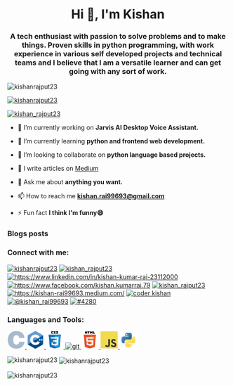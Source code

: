 <h1 align="center">Hi 👋, I'm Kishan</h1>
<h3 align="center">A tech enthusiast with passion to solve problems and to make things. Proven skills in python programming, with work experience in various self developed projects and technical teams and I believe that I am a versatile learner and can get going with any sort of work.</h3>

<p align="left"> <img src="https://komarev.com/ghpvc/?username=kishanrajput23&label=Profile%20views&color=0e75b6&style=flat" alt="kishanrajput23" /> </p>

<p align="left"> <a href="https://github.com/ryo-ma/github-profile-trophy"><img src="https://github-profile-trophy.vercel.app/?username=kishanrajput23" alt="kishanrajput23" /></a> </p>

<p align="left"> <a href="https://twitter.com/kishan_rajput23" target="blank"><img src="https://img.shields.io/twitter/follow/kishan_rajput23?logo=twitter&style=for-the-badge" alt="kishan_rajput23" /></a> </p>

- 🔭 I’m currently working on **Jarvis AI Desktop Voice Assistant.**

- 🌱 I’m currently learning **python and frontend web development.**

- 👯 I’m looking to collaborate on **python language based projects.**

- 📝 I write articles on [Medium](kishan-rai99693.medium.com)

- 💬 Ask me about **anything you want.**

- 📫 How to reach me **kishan.rai99693@gmail.com**

- ⚡ Fun fact **I think I'm funny😄**

### Blogs posts
<!-- BLOG-POST-LIST:START -->
<!-- BLOG-POST-LIST:END -->

<h3 align="left">Connect with me:</h3>
<p align="left">
<a href="https://dev.to/kishanrajput23" target="blank"><img align="center" src="https://cdn.jsdelivr.net/npm/simple-icons@3.0.1/icons/dev-dot-to.svg" alt="kishanrajput23" height="30" width="40" /></a>
<a href="https://twitter.com/kishan_rajput23" target="blank"><img align="center" src="https://cdn.jsdelivr.net/npm/simple-icons@3.0.1/icons/twitter.svg" alt="kishan_rajput23" height="30" width="40" /></a>
<a href="https://linkedin.com/in/kishan-kumar-rai-23112000" target="blank"><img align="center" src="https://cdn.jsdelivr.net/npm/simple-icons@3.0.1/icons/linkedin.svg" alt="https://www.linkedin.com/in/kishan-kumar-rai-23112000" height="30" width="40" /></a>
<a href="https://www.facebook.com/kishan.kumarrai.79" target="blank"><img align="center" src="https://cdn.jsdelivr.net/npm/simple-icons@3.0.1/icons/facebook.svg" alt="https://www.facebook.com/kishan.kumarrai.79" height="30" width="40" /></a>
<a href="https://instagram.com/kishan_rajput23" target="blank"><img align="center" src="https://cdn.jsdelivr.net/npm/simple-icons@3.0.1/icons/instagram.svg" alt="kishan_rajput23" height="30" width="40" /></a>
<a href="https://kishan-rai99693.medium.com/" target="blank"><img align="center" src="https://cdn.jsdelivr.net/npm/simple-icons@3.0.1/icons/medium.svg" alt="https://kishan-rai99693.medium.com/" height="30" width="40" /></a>
<a href="https://www.youtube.com/channel/UC8acpUOssbWJLYtdRFMxx1A" target="blank"><img align="center" src="https://cdn.jsdelivr.net/npm/simple-icons@3.0.1/icons/youtube.svg" alt="coder kishan" height="30" width="40" /></a>
<a href="https://www.hackerrank.com/kishan_rai99693" target="blank"><img align="center" src="https://cdn.jsdelivr.net/npm/simple-icons@3.0.1/icons/hackerrank.svg" alt="@kishan_rai99693" height="30" width="40" /></a>
<a href="https://discord.gg/#4280" target="blank"><img align="center" src="https://cdn.jsdelivr.net/npm/simple-icons@3.0.1/icons/discord.svg" alt="#4280" height="30" width="40" /></a>
</p>

<h3 align="left">Languages and Tools:</h3>
<p align="left"> <a href="https://www.cprogramming.com/" target="_blank"> <img src="https://raw.githubusercontent.com/devicons/devicon/master/icons/c/c-original.svg" alt="c" width="40" height="40"/> </a> <a href="https://www.w3schools.com/cpp/" target="_blank"> <img src="https://raw.githubusercontent.com/devicons/devicon/master/icons/cplusplus/cplusplus-original.svg" alt="cplusplus" width="40" height="40"/> </a> <a href="https://www.w3schools.com/css/" target="_blank"> <img src="https://raw.githubusercontent.com/devicons/devicon/master/icons/css3/css3-original-wordmark.svg" alt="css3" width="40" height="40"/> </a> <a href="https://git-scm.com/" target="_blank"> <img src="https://www.vectorlogo.zone/logos/git-scm/git-scm-icon.svg" alt="git" width="40" height="40"/> </a> <a href="https://www.w3.org/html/" target="_blank"> <img src="https://raw.githubusercontent.com/devicons/devicon/master/icons/html5/html5-original-wordmark.svg" alt="html5" width="40" height="40"/> </a> <a href="https://developer.mozilla.org/en-US/docs/Web/JavaScript" target="_blank"> <img src="https://raw.githubusercontent.com/devicons/devicon/master/icons/javascript/javascript-original.svg" alt="javascript" width="40" height="40"/> </a> <a href="https://www.python.org" target="_blank"> <img src="https://raw.githubusercontent.com/devicons/devicon/master/icons/python/python-original.svg" alt="python" width="40" height="40"/> </a> </p>

<p><img align="left" src="https://github-readme-stats.vercel.app/api/top-langs?username=kishanrajput23&show_icons=true&locale=en&layout=compact" alt="kishanrajput23" /></p>

<p>&nbsp;<img align="center" src="https://github-readme-stats.vercel.app/api?username=kishanrajput23&show_icons=true&locale=en" alt="kishanrajput23" /></p>

<p><img align="center" src="https://github-readme-streak-stats.herokuapp.com/?user=kishanrajput23&" alt="kishanrajput23" /></p>
